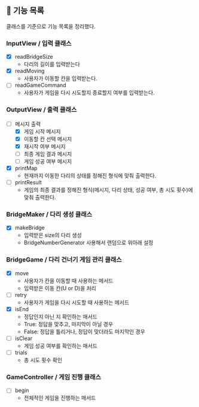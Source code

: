 ## 🚀 기능 목록

클래스를 기준으로 기능 목록을 정리했다.

### InputView / 입력 클래스

- [x] readBridgeSize
    - 다리의 길이를 입력받는다
- [x] readMoving
    - 사용자가 이동할 칸을 입력받는다.
- [ ] readGameCommand
    - 사용자가 게임을 다시 시도할지 종료할지 여부를 입력받는다.

### OutputView / 출력 클래스

- [ ] 메시지 출력
    - [x] 게임 시작 메시지
    - [x] 이동할 칸 선택 메시지
    - [x] 재시작 여부 메시지
    - [ ] 최종 게임 결과 메시지
    - [ ] 게임 성공 여부 메시지
- [x] printMap
    - 현재까지 이동한 다리의 상태를 정해진 형식에 맞춰 출력한다.
- [ ] printResult
    - 게임의 최종 결과를 정해진 형식(메시지, 다리 상태, 성공 여부, 총 시도 횟수)에 맞춰 출력한다.

### BridgeMaker / 다리 생성 클래스

- [x] makeBridge
    - 입력받은 size의 다리 생성
    - BridgeNumberGenerator 사용해서 랜덤으로 위아래 설정

### BridgeGame / 다리 건너기 게임 관리 클래스

- [x] move
    - 사용자가 칸을 이동할 때 사용하는 메서드
    - 입력받은 이동 칸(U or D)을 처리
- [ ] retry
    - 사용자가 게임을 다시 시도할 때 사용하는 메서드
- [x] isEnd
    - 정답인지 아닌 지 확인하는 매서드
    - True: 정답을 맞추고, 마지막이 아닐 경우
    - False: 정답을 틀리거나, 정답이 맞더라도 마지막인 경우
- [ ] isClear
    - 게임 성공 여부를 확인하는 매서드
- [ ] trials
    - 총 시도 횟수 확인

### GameController / 게임 진행 클래스

- [ ] begin
    - 전체적인 게임을 진행하는 매서드